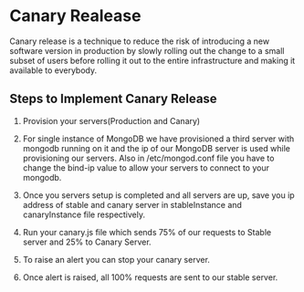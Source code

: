 # Canary Realease

Canary release is a technique to reduce the risk of introducing a new software version in production by slowly rolling out the change to a small subset of users before rolling it out to the entire infrastructure and making it available to everybody.


## Steps to Implement Canary Release

1. Provision your servers(Production and Canary)

2. For single instance of MongoDB we have provisioned a third server with mongodb running on it and the ip of our MongoDB server is used while provisioning our servers. Also in /etc/mongod.conf file you have to change the bind-ip value to allow your servers to connect to your mongodb.

3. Once you servers setup is completed and all servers are up, save you ip address of stable and canary server in stableInstance and canaryInstance file respectively. 

4. Run your canary.js file which sends 75% of our requests to Stable server and 25% to Canary Server.

5. To raise an alert you can stop your canary server.

5. Once alert is raised, all 100% requests are sent to our stable server.


